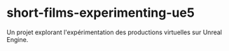 # short-films-experimenting-ue5
 Un projet explorant l'expérimentation des productions virtuelles sur Unreal Engine.
